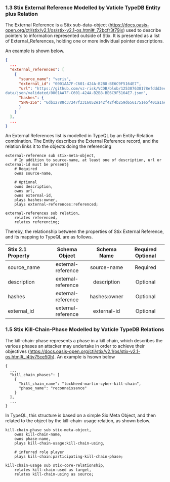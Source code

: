 ### 1.3 Stix External Reference Modelled by Vaticle TypeDB Entity plus Relation

The External Reference is a Stix sub-data-object (https://docs.oasis-open.org/cti/stix/v2.1/os/stix-v2.1-os.html#_72bcfr3t79jx) used to describe pointers to information represented outside of Stix. It is presented as a list of External_References, holding one or more individual pointer descriptions.

An example is shown below.

```json
{
  ...
  "external_references": [
    {
      "source_name": "veris",
      "external_id": "0001AA7F-C601-424A-B2B8-BE6C9F5164E7",
      "url": "https://github.com/vz-risk/VCDB/blob/125307638178efddd3ecfe2c267ea434667a4eea/
data/json/validated/0001AA7F-C601-424A-B2B8-BE6C9F5164E7.json",
      "hashes": {
      "SHA-256": "6db12788c37247f2316052e142f42f4b259d6561751e5f401a1ae2a6df9c674b"
      }
    }
  ],
  ...
}
```
An External References list is modelled in TypeQL by an Entity-Relation combination. The Entity describes the External Reference record, and the relation links it to the objects doing the referencing

```
external-reference sub stix-meta-object,
	# In addition to source-name, at least one of description, url or external-id must be present§
	# Required
	owns source-name, 

	# Optional
	owns description,
	owns url, 
	owns external-id,
	plays hashes:owner,
	plays external-references:referenced;

external-references sub relation, 
	relates referenced,
	relates referencing;
  ```

Thereby, the relationship between the properties of Stix External Reference, and its mapping to TypeQL are as follows.

 Stix 2.1 Property| Schema Object | Schema Name | Required  Optional |
| :--- | :----: | :---: | :----: |
| source_name | external-reference | source-name | Required |
| description | external-reference | description | Optional |
| hashes  | external-reference | hashes:owner | Optional |
| external_id  | external-reference | external-id | Optional |




### 1.5 Stix Kill-Chain-Phase Modelled by Vaticle TypeDB Relations

The kill-chain-phase represents a phase in a kill chain, which describes the various phases an attacker may undertake in order to achieve their objectives (https://docs.oasis-open.org/cti/stix/v2.1/os/stix-v2.1-os.html#_i4tjv75ce50h). An example is hsown below

```
{
  ...
  "kill_chain_phases": [
    {
      "kill_chain_name": "lockheed-martin-cyber-kill-chain",
      "phase_name": "reconnaissance"
    }
  ],
  ...
}
```
In TypeQL, this structure is based on a simple Six Meta Object, and then related to the object by the kill-chain-usage relation, as shown below.

```
kill-chain-phase sub stix-meta-object,
	owns kill-chain-name, 
	owns phase-name,
	plays kill-chain-usage:kill-chain-using,

	# inferred role player
	plays kill-chain:participating-kill-chain-phase;

kill-chain-usage sub stix-core-relationship,
	relates kill-chain-used as target,
	relates kill-chain-using as source;
```

